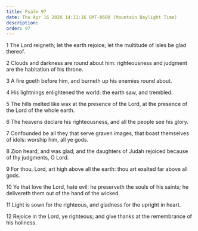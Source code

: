```yaml
---
title: Psalm 97
date: Thu Apr 16 2020 14:11:16 GMT-0600 (Mountain Daylight Time)
description: 
order: 97
---
```


<p>
  1 The Lord reigneth; let the earth rejoice; let the multitude of isles be glad
  thereof.
</p>
<p>
  2 Clouds and darkness are round about him: righteousness and judgment are the
  habitation of his throne.
</p>
<p>3 A fire goeth before him, and burneth up his enemies round about.</p>
<p>4 His lightnings enlightened the world: the earth saw, and trembled.</p>
<p>
  5 The hills melted like wax at the presence of the Lord, at the presence of
  the Lord of the whole earth.
</p>
<p>
  6 The heavens declare his righteousness, and all the people see his glory.
</p>
<p>
  7 Confounded be all they that serve graven images, that boast themselves of
  idols: worship him, all ye gods.
</p>
<p>
  8 Zion heard, and was glad; and the daughters of Judah rejoiced because of thy
  judgments, O Lord.
</p>
<p>
  9 For thou, Lord, art high above all the earth: thou art exalted far above all
  gods.
</p>
<p>
  10 Ye that love the Lord, hate evil: he preserveth the souls of his saints; he
  delivereth them out of the hand of the wicked.
</p>
<span></span>
<p>
  11 Light is sown for the righteous, and gladness for the upright in heart.
</p>
<p>
  12 Rejoice in the Lord, ye righteous; and give thanks at the remembrance of
  his holiness.
</p>
